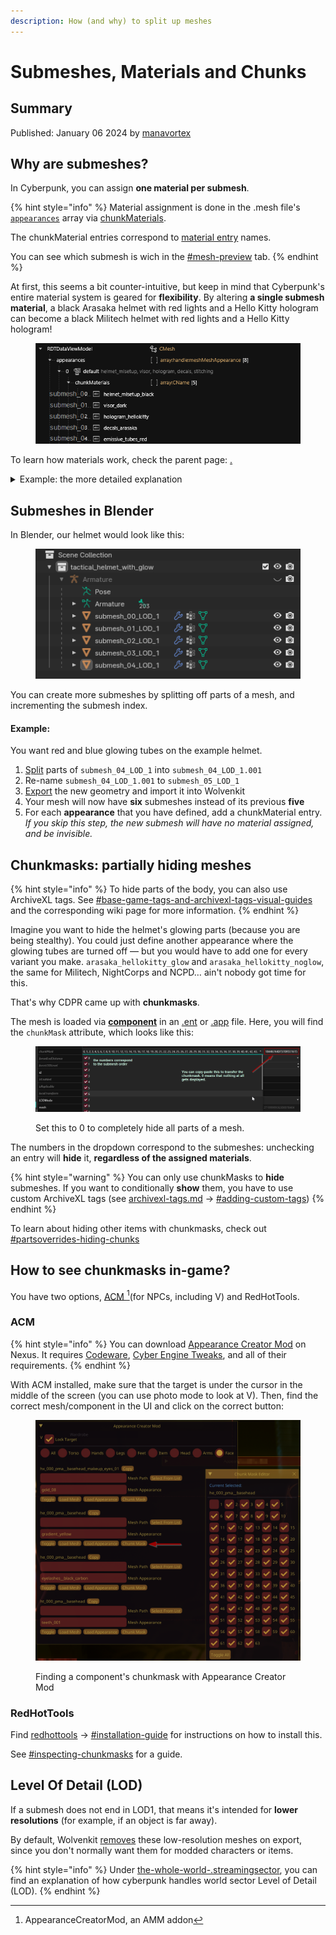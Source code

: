 ```yaml
---
description: How (and why) to split up meshes
---
```


# Submeshes, Materials and Chunks

## Summary

Published: January 06 2024 by [manavortex](https://app.gitbook.com/u/NfZBoxGegfUqB33J9HXuCs6PVaC3 "mention")

## Why are submeshes?

In Cyberpunk, you can assign **one material per submesh**.&#x20;

{% hint style="info" %}
Material assignment is done in the .mesh file's [`appearances`](./#step-1-appearances) array via [chunkMaterials](./#chunkmaterials).&#x20;

The chunkMaterial entries correspond to [material entry](./#material-entry) names.

You can see which submesh is wich in the [#mesh-preview](./#mesh-preview "mention") tab.
{% endhint %}

At first, this seems a bit counter-intuitive, but keep in mind that Cyberpunk's entire material system is geared for **flexibility**. By altering **a single submesh material**, a black Arasaka helmet with red lights and a Hello Kitty hologram can become a black Militech helmet with red lights and a Hello Kitty hologram!

<figure><img src="../../../.gitbook/assets/chunkmasks_chunkmaterials.png" alt=""><figcaption></figcaption></figure>

To learn how materials work, check the parent page: [.](./ "mention")

<details>

<summary>Example: the more detailed explanation</summary>

Our fictional helmet appearance uses the materials `helmet_mlsetup_black`, `visor_dark`, `hologram_hellokitty`, `decals_arasaka` and `emissive_tubes_red`. There are at least three more materials / variants defined for every possible slot, but the default appearance is a black helmet with red lights, Arasaka decals, and a Hello Kitty face projected on its black visor. Or in short: major-league professional tactical gear.

**Submesh 0** is the main body of the helmet. It uses a multilayered material (something incredibly cool and tech-y, no doubt). The default helmet is black, but by re-using the same [.mlmask](../../materials/multilayered/#what-is-the-mlmask), different colour schemes can easily be created with different [.mlsetup](../../materials/multilayered/#what-is-the-mlsetup)s.

**Submesh 1** is the visor. It uses a glass shader. There's also a transparent version, but this appearance isn't using it.

**Submesh 2** is a decal — a hologram projected on the visor. This one uses hello\_kitty. Alternative appearances use Venom and Pacman. (Or whatever else you can dream of)

**Submesh 3** are the regular decals - for this appearance, Arasaka style.&#x20;

**Submesh 4** are emissive tubes — they come in red, white, and blue.

</details>

## Submeshes in Blender

In Blender, our helmet would look like this:

<figure><img src="../../../.gitbook/assets/chunkmasks_the_model_in_blender.png" alt=""><figcaption></figcaption></figure>

You can create more submeshes by splitting off parts of a mesh, and incrementing the submesh index.&#x20;

#### Example:

You want red and blue glowing tubes on the example helmet.

1. [Split](../../../modding-guides/textures-and-luts/textured-items-and-cyberpunk-materials.md#splitting-off-submeshes-mildly-advanced) parts of `submesh_04_LOD_1` into `submesh_04_LOD_1.001`
2. Re-name `submesh_04_LOD_1.001` to `submesh_05_LOD_1`
3. [Export](../../modding-tools/wolvenkit-blender-io-suite/wkit-blender-plugin-import-export.md#exporting-from-blender) the new geometry and import it into Wolvenkit
4. Your mesh will now have **six** submeshes instead of its previous **five**
5. For each **appearance** that you have defined, add a chunkMaterial entry. \
   _If you skip this step, the new submesh will have no material assigned, and be invisible._

## Chunkmasks: partially hiding meshes

{% hint style="info" %}
To hide parts of the body, you can also use ArchiveXL tags. See [#base-game-tags-and-archivexl-tags-visual-guides](../../../for-mod-creators/core-mods-explained/archivexl/archivexl-tags.md#base-game-tags-and-archivexl-tags-visual-guides "mention") and the corresponding wiki page for more information.
{% endhint %}

Imagine you want to hide the helmet's glowing parts (because you are being stealthy). You could just define another appearance where the glowing tubes are turned off — but you would have to add one for every variant you make. `arasaka_hellokitty_glow` and `arasaka_hellokitty_noglow`, the same for Militech, NightCorps and NCPD… ain't nobody got time for this.

That's why CDPR came up with **chunkmasks**.

The mesh is loaded via [**component**](../components/) in an [.ent](../entity-.ent-files/#mesh-component-entity-simple-entity) or [.app](../appearance-.app-files/#components) file. Here, you will find the `chunkMask` attribute, which looks like this:

<figure><img src="../../../.gitbook/assets/chunkmask.png" alt=""><figcaption><p>Set this to 0 to completely hide all parts of a mesh.</p></figcaption></figure>

The numbers in the dropdown correspond to the submeshes: unchecking an entry will **hide** it, **regardless of the assigned materials**.

{% hint style="warning" %}
You can only use chunkMasks to **hide** submeshes. If you want to conditionally **show** them, you have to use custom ArchiveXL tags (see [archivexl-tags.md](../../../for-mod-creators/core-mods-explained/archivexl/archivexl-tags.md "mention") -> [#adding-custom-tags](../../../for-mod-creators/core-mods-explained/archivexl/archivexl-tags.md#adding-custom-tags "mention"))
{% endhint %}

To learn about hiding other items with chunkmasks, check out [#partsoverrides-hiding-chunks](../../../modding-guides/items-equipment/influencing-other-items.md#partsoverrides-hiding-chunks "mention")

## How to see chunkmasks in-game?

You have two options, [ACM ](#user-content-fn-1)[^1]\(for NPCs, including V) and RedHotTools.

### ACM

{% hint style="info" %}
You can download [Appearance Creator Mod](https://www.nexusmods.com/cyberpunk2077/mods/10795) on Nexus. It requires [Codeware](https://www.nexusmods.com/cyberpunk2077/mods/7780), [Cyber Engine Tweaks](https://www.nexusmods.com/cyberpunk2077/mods/107), and all of their requirements.
{% endhint %}

With ACM installed, make sure that the target is under the cursor in the middle of the screen (you can use photo mode to look at V). Then, find the correct mesh/component in the UI and click on the correct button:

<figure><img src="../../../.gitbook/assets/appearance_creator_mod.png" alt=""><figcaption><p>Finding a component's chunkmask with Appearance Creator Mod</p></figcaption></figure>

### RedHotTools

Find [redhottools](../../modding-tools/redhottools/ "mention") -> [#installation-guide](../../modding-tools/redhottools/#installation-guide "mention") for instructions on how to install this.&#x20;

See [#inspecting-chunkmasks](../../modding-tools/redhottools/#inspecting-chunkmasks "mention") for a guide.

## Level Of Detail (LOD)

If a submesh does not end in LOD1, that means it's intended for **lower resolutions** (for example, if an object is far away).&#x20;

By default, Wolvenkit [removes](https://app.gitbook.com/s/-MP\_ozZVx2gRZUPXkd4r/wolvenkit-app/usage/import-export/models#lod-filter-default) these low-resolution meshes on export, since you don't normally want them for modded characters or items.

{% hint style="info" %}
Under [the-whole-world-.streamingsector](../the-whole-world-.streamingsector/ "mention"), you can find an explanation of how cyberpunk handles world sector Level of Detail (LOD).
{% endhint %}

[^1]: AppearanceCreatorMod, an AMM addon
